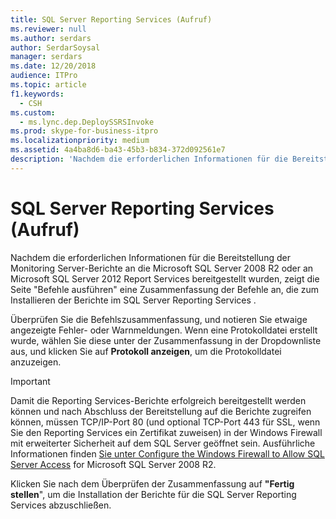 ```yaml
---
title: SQL Server Reporting Services (Aufruf)
ms.reviewer: null
ms.author: serdars
author: SerdarSoysal
manager: serdars
ms.date: 12/20/2018
audience: ITPro
ms.topic: article
f1.keywords:
  - CSH
ms.custom:
  - ms.lync.dep.DeploySSRSInvoke
ms.prod: skype-for-business-itpro
ms.localizationpriority: medium
ms.assetid: 4a4ba8d6-ba43-45b3-b834-372d092561e7
description: 'Nachdem die erforderlichen Informationen für die Bereitstellung der Monitoring Server-Berichte an die Microsoft SQL Server 2008 R2 oder an Microsoft SQL Server 2012 Report Services bereitgestellt wurden, zeigt die Seite "Befehle ausführen" eine Zusammenfassung der Befehle an, die zum Installieren der Berichte im SQL Server Reporting Services .'
---
```


# <a name="sql-server-reporting-services-invoke"></a>SQL Server Reporting Services (Aufruf)
 
Nachdem die erforderlichen Informationen für die Bereitstellung der Monitoring Server-Berichte an die Microsoft SQL Server 2008 R2 oder an Microsoft SQL Server 2012 Report Services bereitgestellt wurden, zeigt die Seite "Befehle ausführen" eine Zusammenfassung der Befehle an, die zum Installieren der Berichte im SQL Server Reporting Services .
  
Überprüfen Sie die Befehlszusammenfassung, und notieren Sie etwaige angezeigte Fehler- oder Warnmeldungen. Wenn eine Protokolldatei erstellt wurde, wählen Sie diese unter der Zusammenfassung in der Dropdownliste aus, und klicken Sie auf **Protokoll anzeigen**, um die Protokolldatei anzuzeigen.
  
> [!IMPORTANT]
> Damit die Reporting Services-Berichte erfolgreich bereitgestellt werden können und nach Abschluss der Bereitstellung auf die Berichte zugreifen können, müssen TCP/IP-Port 80 (und optional TCP-Port 443 für SSL, wenn Sie den Reporting Services ein Zertifikat zuweisen) in der Windows Firewall mit erweiterter Sicherheit auf dem SQL Server geöffnet sein. Ausführliche Informationen finden [Sie unter Configure the Windows Firewall to Allow SQL Server Access](/sql/sql-server/install/configure-the-windows-firewall-to-allow-sql-server-access) for Microsoft SQL Server 2008 R2.
  
Klicken Sie nach dem Überprüfen der Zusammenfassung auf **"Fertig stellen**", um die Installation der Berichte für die SQL Server Reporting Services abzuschließen.
